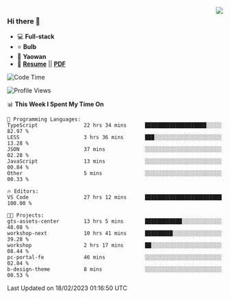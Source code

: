 <img align="right" src="https://github-readme-stats.vercel.app/api?username=LolipopJ&show_icons=true&count_private=true&hide_title=true&include_all_commits=true&theme=vue">

### Hi there 👋

- :computer: **Full-stack**
- :star: **Bulb**
- :pill: **Yaowan**
- :milky_way: [**Resume**](https://lolipopj.github.io/resume/) || [**PDF**](https://cdn.jsdelivr.net/gh/lolipopj/resume/export/resume-en.pdf)

<!--START_SECTION:waka-->
![Code Time](http://img.shields.io/badge/Code%20Time-969%20hrs%207%20mins-blue)

![Profile Views](http://img.shields.io/badge/Profile%20Views-6-blue)

📊 **This Week I Spent My Time On** 

```text
💬 Programming Languages: 
TypeScript               22 hrs 34 mins      ████████████████████░░░░░   82.97 % 
LESS                     3 hrs 36 mins       ███░░░░░░░░░░░░░░░░░░░░░░   13.28 % 
JSON                     37 mins             ░░░░░░░░░░░░░░░░░░░░░░░░░   02.28 % 
JavaScript               13 mins             ░░░░░░░░░░░░░░░░░░░░░░░░░   00.84 % 
Other                    5 mins              ░░░░░░░░░░░░░░░░░░░░░░░░░   00.33 % 

🔥 Editors: 
VS Code                  27 hrs 12 mins      █████████████████████████   100.00 % 

🐱‍💻 Projects: 
gts-assets-center        13 hrs 5 mins       ████████████░░░░░░░░░░░░░   48.08 % 
workshop-next            10 hrs 41 mins      █████████░░░░░░░░░░░░░░░░   39.28 % 
workshop                 2 hrs 17 mins       ██░░░░░░░░░░░░░░░░░░░░░░░   08.44 % 
pc-portal-fe             46 mins             ░░░░░░░░░░░░░░░░░░░░░░░░░   02.84 % 
b-design-theme           8 mins              ░░░░░░░░░░░░░░░░░░░░░░░░░   00.53 % 

```


 Last Updated on 18/02/2023 01:16:50 UTC
<!--END_SECTION:waka-->
